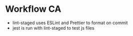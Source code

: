 # Workflow CA

- lint-staged uses ESLint and Prettier to format on commit
- jest is run with lint-staged to test js files
